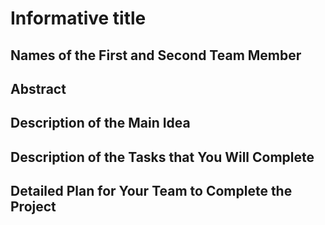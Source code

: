 # Informative title

## Names of the First and Second Team Member

## Abstract

## Description of the Main Idea

## Description of the Tasks that You Will Complete

## Detailed Plan for Your Team to Complete the Project
